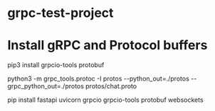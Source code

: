 # grpc-test-project
# Install gRPC and Protocol buffers
pip3 install grpcio-tools protobuf

python3 -m grpc_tools.protoc -I protos --python_out=./protos --grpc_python_out=./protos protos/chat.proto

pip install fastapi uvicorn grpcio grpcio-tools protobuf websockets
